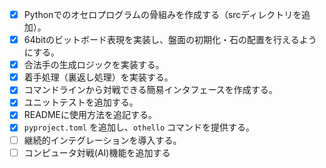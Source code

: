 - [x] Pythonでのオセロプログラムの骨組みを作成する（srcディレクトリを追加）。
- [x] 64bitのビットボード表現を実装し、盤面の初期化・石の配置を行えるようにする。
- [x] 合法手の生成ロジックを実装する。
- [x] 着手処理（裏返し処理）を実装する。
- [x] コマンドラインから対戦できる簡易インタフェースを作成する。
- [x] ユニットテストを追加する。
- [x] READMEに使用方法を追記する。
- [x] `pyproject.toml` を追加し、`othello` コマンドを提供する。
- [ ] 継続的インテグレーションを導入する。
- [ ] コンピュータ対戦(AI)機能を追加する
